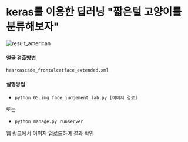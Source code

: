 # keras를 이용한 딥러닝 "짧은털 고양이를 분류해보자"

![result_american](https://user-images.githubusercontent.com/79895363/158056914-41aca9e2-e0f2-4cb6-a926-eb958adc11c3.png)

#### 얼굴 검출방법
`haarcascade_frontalcatface_extended.xml`

#### 실행방법
* `python 05.img_face_judgement_lab.py [이미지 경로]`

또는

* `python manage.py runserver`

웹 링크에서 이미지 업로드하여 결과 확인
